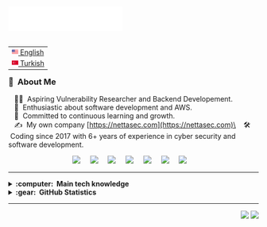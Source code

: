 <img src="images/svg/header_en.svg"></img>

<table align="right">
 <tr><td><a href="README.md"><img src="images/us-flag.png" height="13"> English</a></td></tr>
 <tr><td><a href="README_tr.md"><img src="images/tr-flag.png" height="13"> Turkish</a></td></tr>
</table>

### :space_invader: &nbsp;About Me

&nbsp;&nbsp;&nbsp;🧑‍💻 &nbsp;Aspiring Vulnerability Researcher and Backend Developement.\
&nbsp;&nbsp;&nbsp;🌱 &nbsp;Enthusiastic about software development and AWS.\
&nbsp;&nbsp;&nbsp;💓 &nbsp;Committed to continuous learning and growth.\
&nbsp;&nbsp;&nbsp;✍️ &nbsp;My own company [https://nettasec.com](https://nettasec.com)\
&nbsp;&nbsp;&nbsp;🛠️ &nbsp;Coding since 2017 with 6+ years of experience in cyber security and software development.

<p align="center">
  <a href="https://www.youtube.com/channel/UCgv2WQ5HDtWJqX4uKa6OanQ"><img src="https://img.shields.io/badge/youtube-%23dc2743.svg?&style=for-the-badge&logo=youtube&logoColor=white" /></a>&nbsp;&nbsp;&nbsp;&nbsp;
  <a href="http://tryhackme.kwa0x2.xyz"><img src="https://img.shields.io/badge/tryhackme-%236b6a6a.svg?&style=for-the-badge&logo=tryhackme&logoColor=white" /></a>&nbsp;&nbsp;&nbsp;&nbsp;
  <a href="https://bionluk.kwa0x2.xyz/"><img src="https://img.shields.io/badge/bionluk-%23dc2743.svg?&style=for-the-badge&logo=bionluk&logoColor=white" /></a>&nbsp;&nbsp;&nbsp;&nbsp;
   <a href="http://kwa0x2.xyz"><img src="https://img.shields.io/badge/portfolio-%23fcba03.svg?&style=for-the-badge" /></a>&nbsp;&nbsp;&nbsp;&nbsp;
  <a href="http://nettasec.com"><img src="https://img.shields.io/badge/business-%231d7b82.svg?&style=for-the-badge" /></a>&nbsp;&nbsp;&nbsp;&nbsp;
  <a href="https://discord.kwa0x2.xyz/"><img src="https://img.shields.io/badge/discord-%233B5998.svg?&style=for-the-badge&logo=discord&logoColor=white" /></a>&nbsp;&nbsp;&nbsp;&nbsp;
  <a href="https://linkedln.kwa0x2.xyz/"><img src="https://img.shields.io/badge/linkedin-%230077B5.svg?&style=for-the-badge&logo=linkedin&logoColor=white" /></a>&nbsp;&nbsp;&nbsp;&nbsp;
</p>

<hr/>
<details>
  <summary><b>:computer: &nbsp;Main tech knowledge</b></summary>
  <br/>

![GoLang](https://img.shields.io/badge/GOLANG-DD0031.svg?&style=flat&logo=go&logoColor=white)&nbsp;
![NEXTJS](https://img.shields.io/badge/next.js-000000?style=for-the-badge&logo=nextdotjs&logoColor=white)&nbsp;
![C#](https://img.shields.io/badge/C%23-DD0031.svg?&style=flat&logo=csharp&logoColor=white)&nbsp;
![Angular](https://img.shields.io/badge/ANGULAR-DD0031.svg?&style=flat&logo=angular&logoColor=white)&nbsp;
![Ionic](https://img.shields.io/badge/IONIC-DD0031.svg?&style=flat&logo=ionic&logoColor=white)&nbsp;\
![HTML5](https://img.shields.io/badge/HTML5-E34F26.svg?&style=flat&logo=html5&logoColor=white)&nbsp;
![CSS3](https://img.shields.io/badge/CSS3-%231572B6.svg?&style=flat&logo=css3&logoColor=white)&nbsp;
![JavaScript](https://img.shields.io/badge/JAVASCRIPT-323330.svg?&style=flat&logo=javascript&logoColor=%23F7DF1E)&nbsp;
![TypeScript](https://img.shields.io/badge/TYPESCRIPT-%23007ACC.svg?&style=flat&logo=typescript&logoColor=white)&nbsp;
![Git](https://img.shields.io/badge/GIT-%23F05033.svg?&style=flat&logo=git&logoColor=white)&nbsp;\
![Docker](https://img.shields.io/badge/DOCKER-2496ED.svg?&style=flat&logo=docker&logoColor=white)&nbsp;
![Postgres](https://img.shields.io/badge/POSTGRES-%23316192.svg?&style=flat&logo=postgresql&logoColor=white)
![MySQL](https://img.shields.io/badge/MYSQL-4479A1.svg?&style=flat&logo=mysql&logoColor=white)
![Redis](https://img.shields.io/badge/REDIS-02303A.svg?&style=flat&logo=redis)
![REST API](https://img.shields.io/badge/REST-02569B.svg?&style=flat&logo=rest&logoColor=white)&nbsp;
![LINUX](https://img.shields.io/badge/LINUX-FCC624?style=flat-square&logo=linux&logoColor=black)
![AWS](https://img.shields.io/badge/AMAZON%20AWS-232F3E.svg?&style=flat&logo=amazon-aws&logoColor=white)&nbsp;
</details>

<details>
  <summary><b>:gear: &nbsp;GitHub Statistics</b></summary>
  <br/>
    <p align="center">
        <img height="137px" src="https://github-readme-streak-stats.herokuapp.com/?user=kwa0x2&hide_border=true&theme=nightowl" />
    </p>
    <p align="center">
        <img height="137px" src="https://github-readme-stats.vercel.app/api?username=kwa0x2&hide_title=true&hide_border=true&show_icons=true&include_all_commits=true&count_private=true&line_height=21&theme=nightowl" /> <img height="137px" src="https://github-readme-stats.vercel.app/api/top-langs/?username=kwa0x2&hide=html&hide_title=true&hide_border=true&layout=compact&langs_count=8&theme=nightowl" />
    </p>
</details>

<hr/>


<p align="right">
<img src="https://komarev.com/ghpvc/?username=kwa0x2&style=plastic&label=Views"><img>
<img src="https://badges.pufler.dev/visits/kwa0x2/kwa0x2?color=black&logo=github" />
</p>
